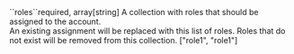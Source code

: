 <tr><td>``roles``</td><td>required, array[string]</td>
<td>A collection with roles that should be assigned to the account.<br/>
An existing assignment will be replaced with this list of roles. Roles that do not exist will be removed from this collection.
<td> ["role1", "role1"]</td>
<td></td>
</tr>

 